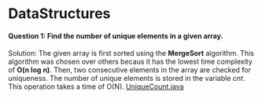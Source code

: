 # DataStructures

#### Question 1: Find the number of unique elements in a given array. 
Solution: The given array is first sorted using the **MergeSort** algorithm. This algorithm was chosen over others becaus it has the lowest time complexity of **O(n log n)**. Then, two consecutive elements in the array are checked for uniqueness. The number of unique elements is stored in the variable *cnt*. This operation takes a time of O(N).
[UniqueCount.java](https://github.com/JanhviJoshi/DataStructures/blob/master/UniqueCount.java)
